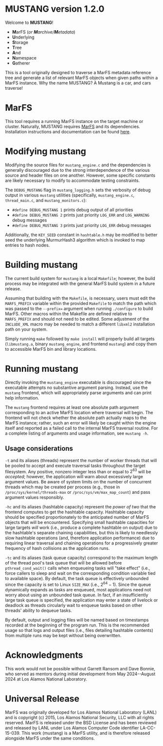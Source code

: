 # MUSTANG version 1.2.0

Welcome to **MUSTANG**!
* **M**arFS (_or **M**archive/**M**etadata_)
* **U**nderlying
* **S**torage
* **T**ree
* **A**nd
* **N**amespace
* **G**atherer

This is a tool originally designed to traverse a MarFS metadata reference tree
and generate a list of relevant MarFS objects when given paths within a MarFS
instance. Why the name MUSTANG? A Mustang is a car, and cars traverse!

# MarFS

This tool requires a running MarFS instance on the target machine or cluster.
Naturally, MUSTANG requires [MarFS](https://github.com/mar-file-system) and its
dependencies. Installation instructions and documentation can be found
[here](http://mar-file-system.github.io/marfs/new_install.html).

# Modifying mustang

Modifying the source files for `mustang_engine.c` and the dependencies is
generally discouraged due to the strong interdependence of the various source
and header files on one another. However, some specific constants are likely
necessary to modify to accommodate testing constraints.

The `DEBUG_MUSTANG` flag in `mustang_logging.h` sets the verbosity of debug
output in various `mustang` utilities (specifically, `mustang_engine.c`,
`thread_main.c`, and `mustang_monitors.c`):
* `#define DEBUG_MUSTANG 1` prints debug output of all priorities
* `#define DEBUG_MUSTANG 2` prints just priority `LOG_ERR` and `LOG_WARNING`
  debug messages
* `#define DEBUG_MUSTANG 3` prints just priority `LOG_ERR` debug messages

Additionally, the `KEY_SEED` constant in `hashtable.h` may be modified to
better seed the underlying MurmurHash3 algorithm which is invoked to map
entries to hash nodes.

# Building mustang

The current build system for `mustang` is a local `Makefile`; however, the
build process may be integrated with the general MarFS build system in a future
release.

Assuming that building with the `Makefile`, is necessary, users must edit the
`MARFS_PREFIX` variable within the provided `Makefile` to match the path which
was passed to the `--prefix=` argument when running `./configure` to build
MarFS. Other macros within the Makefile are defined relative to `MARFS_PREFIX`
and should not need to be edited. Some adjustment of the `INCLUDE_XML` macro
may be needed to match a different `libxml2` installation path on your system.

Simply running `make` followed by `make install` will properly build all
targets (`libmustang.a`, binary `mustang_engine`, and frontend `mustang`) and
copy them to accessible MarFS bin and library locations.

# Running mustang

Directly invoking the `mustang_engine` executable is discouraged since the
executable attempts no substantive argument parsing. Instead, use the `mustang`
frontend, which will appropriately parse arguments and can print help
information.

The `mustang` frontend requires at least one absolute path argument
corresponding to an active MarFS location where traversal will begin. The
frontend will not check whether the absolute path actually maps to the MarFS
instance; rather, such an error will likely be caught within the engine itself
and reported as a failed call to the internal MarFS traversal routine. For a
complete listing of arguments and usage information, see `mustang -h`.

## Usage considerations

`-t` and its aliases (threads) represent the number of worker threads that will
be pooled to accept and execute traversal tasks throughout the target
filesystem. Any positive, nonzero integer less than or equal to $2^63$ will be 
_accepted_; however, the application will warn about excessively large argument
values. Be aware of system limits on the number of concurrent threads which 
may be created per process (e.g., those in `/proc/sys/kernel/threads-max` or 
`/proc/sys/vm/max_map_count`) and pass argument values responsibly.

`-hc` and its aliases (hashtable capacity) represent the _power of two_ that
the frontend computes to get the hashtable capacity. Hashtable capacity should
be specified proportionately to the anticipated number of MarFS objects that
will be encountered. Specifying small hashtable capacities for large targets
_will_ work (i.e., produce a complete hashtable on output) due to the
hashtable's separate chaining capabilities, but this is likely to needlessly
slow hashtable operations (and, therefore application performance) due to
requiring linear traversal and chaining operations for a progressively greater
frequency of hash collisions as the application runs.

`-tc` and its aliases (task queue capacity) correspond to the maximum length of
the thread pool's task queue that will be allowed before `pthread_cond_wait()`
calls when enqueueing tasks will "take effect" (i.e., force callers to sleep
and wait on the corresponding condition variable tied to available space). By
default, the task queue is effectively unbounded since the capacity is set to
Linux `SIZE_MAX` (i.e., $2^{64} - 1$). Since the queue dynamically expands as
tasks are enqueued, most applications need not worry about using an unbounded
task queue. In fact, if an insufficiently large task queue is specified, the
application may enter a state of livelock or deadlock as threads circularly
wait to enqueue tasks based on other threads' ability to dequeue tasks.

By default, output and logging files will be named based on timestamps recorded
at the beginning of the program run. This is the recommended usage so that logs 
and output files (i.e., files detailing hashtable contents) from multiple runs 
may be kept without being overwritten.

# Acknowledgments

This work would not be possible without Garrett Ransom and Dave Bonnie, who 
served as mentors during initial development from May 2024--August 2024 at 
Los Alamos National Laboratory.

# Universal Release

MarFS was originally developed for Los Alamos National Laboratory (LANL) and is
copyright (c) 2015, Los Alamos National Security, LLC with all rights reserved.
MarFS is released under the BSD License and has been reviewed and released by
LANL under Los Alamos Computer Code identifier LA-CC-15-039. This work
(mustang) is a MarFS utility, and is therefore released alongside MarFS under
the same conditions.
